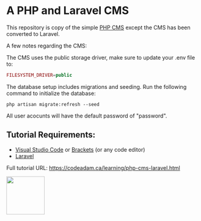 # A PHP and Laravel CMS

This repository is copy of the simple [PHP CMS](https://github.com/codeadamca/php-cms) except the CMS has been converted to Laravel. 

A few notes regarding the CMS:

The CMS uses the public storage driver, make sure to update your .env file to:

```php
FILESYSTEM_DRIVER=public
```

The database setup includes migrations and seeding. Run the following command to initialize the database:

```
php artisan migrate:refresh --seed
```

All user acocunts will have the default password of "password".

## Tutorial Requirements:

* [Visual Studio Code](https://code.visualstudio.com/) or [Brackets](http://brackets.io/) (or any code editor)
* [Laravel](https://laravel.com/)

Full tutorial URL: https://codeadam.ca/learning/php-cms-laravel.html

<a href="https://codeadam.ca">
<img src="https://codeadam.ca/images/code-block.png" width="100">
</a>
